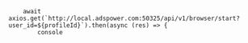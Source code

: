         await axios.get(`http://local.adspower.com:50325/api/v1/browser/start?user_id=${profileId}`).then(async (res) => {
            console
